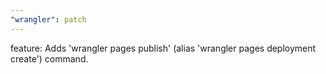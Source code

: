```yaml
---
"wrangler": patch
---
```


feature: Adds 'wrangler pages publish' (alias 'wrangler pages deployment create') command.
